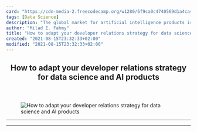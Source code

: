 ```yaml
---
card: "https://cdn-media-2.freecodecamp.org/w1280/5f9ca0c4740569d1a4ca4aa1.jpg"
tags: [Data Science]
description: "The global market for artificial intelligence products is sup"
author: "Milad E. Fahmy"
title: "How to adapt your developer relations strategy for data science and AI products"
created: "2021-08-15T23:32:33+02:00"
modified: "2021-08-15T23:32:33+02:00"
---
```

<div class="site-wrapper">
<main id="site-main" class="site-main outer">
<div class="inner">
<article class="post-full post tag-data-science tag-ai ">
<header class="post-full-header">
<h1 class="post-full-title">How to adapt your developer relations strategy for data science and AI products</h1>
</header>
<figure class="post-full-image">
<picture>
<source media="(max-width: 700px)" sizes="1px" srcset="data:image/gif;base64,R0lGODlhAQABAIAAAAAAAP///yH5BAEAAAAALAAAAAABAAEAAAIBRAA7 1w">
<source media="(min-width: 701px)" sizes="(max-width: 800px) 400px,
(max-width: 1170px) 700px,
1400px" srcset="https://cdn-media-2.freecodecamp.org/w1280/5f9ca0c4740569d1a4ca4aa1.jpg 300w,
https://cdn-media-2.freecodecamp.org/w1280/5f9ca0c4740569d1a4ca4aa1.jpg 600w,
https://cdn-media-2.freecodecamp.org/w1280/5f9ca0c4740569d1a4ca4aa1.jpg 1000w,
https://cdn-media-2.freecodecamp.org/w1280/5f9ca0c4740569d1a4ca4aa1.jpg 2000w">
<img onerror="this.style.display='none'" src="https://cdn-media-2.freecodecamp.org/w1280/5f9ca0c4740569d1a4ca4aa1.jpg" alt="How to adapt your developer relations strategy for data science and AI products">
</picture>
</figure>
<section class="post-full-content">
<div class="post-content">
</div>
<hr>
<hr>
</section>
</article>
</div>
</main>
</div>
<!-- Google Tag Manager (noscript) -->
<!-- End Google Tag Manager (noscript) -->
